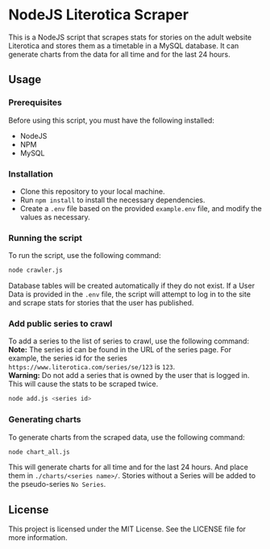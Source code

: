 # NodeJS Literotica Scraper

This is a NodeJS script that scrapes stats for stories on the adult website Literotica and stores them as a timetable in a MySQL database. It can generate charts from the data for all time and for the last 24 hours.
## Usage
### Prerequisites

Before using this script, you must have the following installed:

- NodeJS
- NPM
- MySQL

### Installation

- Clone this repository to your local machine.
- Run `npm install` to install the necessary dependencies.
- Create a `.env` file based on the provided `example.env` file, and modify the values as necessary.

### Running the script

To run the script, use the following command:

```bash
node crawler.js
```
Database tables will be created automatically if they do not exist.
If a User Data is provided in the `.env` file, the script will attempt to log in to the site and scrape stats for stories that the user has published.

### Add public series to crawl

To add a series to the list of series to crawl, use the following command:  
__Note:__ The series id can be found in the URL of the series page. For example, the series id for the series `https://www.literotica.com/series/se/123` is `123`.  
__Warning:__ Do not add a series that is owned by the user that is logged in. This will cause the stats to be scraped twice.  
```bash
node add.js <series id>
```

### Generating charts

To generate charts from the scraped data, use the following command:

```bash
node chart_all.js
```

This will generate charts for all time and for the last 24 hours. And place them in `./charts/<series name>/`.
Stories without a Series will be added to the pseudo-series `No Series`.

## License

This project is licensed under the MIT License. See the LICENSE file for more information.